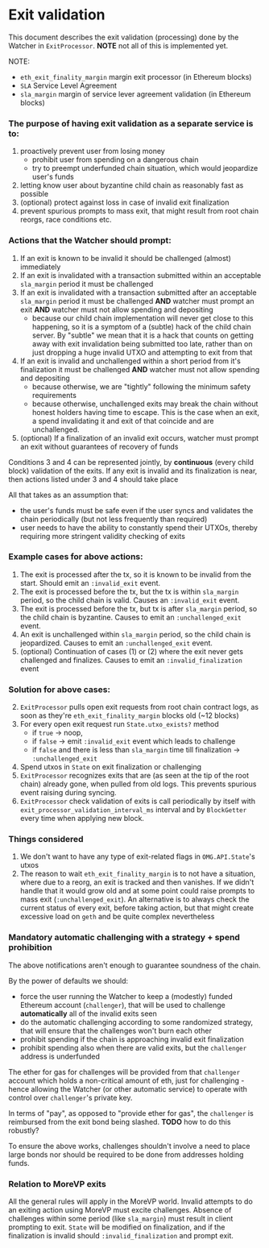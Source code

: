 # Exit validation

This document describes the exit validation (processing) done by the Watcher in `ExitProcessor`.
**NOTE** not all of this is implemented yet.

NOTE:
* `eth_exit_finality_margin` margin exit processor (in Ethereum blocks)
* `SLA` Service Level Agreement
* `sla_margin` margin of service lever agreement validation (in Ethereum blocks)

### The purpose of having exit validation as a separate service is to:
1. proactively prevent user from losing money
    - prohibit user from spending on a dangerous chain
    - try to preempt underfunded chain situation, which would jeopardize user's funds
2. letting know user about byzantine child chain as reasonably fast as possible
4. (optional) protect against loss in case of invalid exit finalization
5. prevent spurious prompts to mass exit, that might result from root chain reorgs, race conditions etc.

### Actions that the Watcher should prompt:
1. If an exit is known to be invalid it should be challenged (almost) immediately
2. If an exit is invalidated with a transaction submitted within an acceptable `sla_margin` period it must be challenged
3. If an exit is invalidated with a transaction submitted after an acceptable `sla_margin` period it must be challenged **AND** watcher must prompt an exit **AND** watcher must not allow spending and depositing
    - because our child chain implementation will never get close to this happening, so it is a symptom of a (subtle) hack of the child chain server.
    By "subtle" we mean that it is a hack that counts on getting away with exit invalidation being submitted too late, rather than on just dropping a huge invalid UTXO and attempting to exit from that
3. If an exit is invalid and unchallenged within a short period from it's finalization it must be challenged **AND** watcher must not allow spending and depositing
    - because otherwise, we are "tightly" following the minimum safety requirements
    - because otherwise, unchallenged exits may break the chain without honest holders having time to escape.
    This is the case when an exit, a spend invalidating it and exit of that coincide and are unchallenged.
4. (optional) If a finalization of an invalid exit occurs, watcher must prompt an exit without guarantees of recovery of funds

Conditions 3 and 4 can be represented jointly, by **continuous** (every child block) validation of the exits.
If any exit is invalid and its finalization is near, then actions listed under 3 and 4 should take place

All that takes as an assumption that:
  - the user's funds must be safe even if the user syncs and validates the chain periodically (but not less frequently than required)
  - user needs to have the ability to constantly spend their UTXOs, thereby requiring more stringent validity checking of exits

### Example cases for above actions:
1. The exit is processed after the tx, so it is known to be invalid from the start. Should emit an `:invalid_exit` event.
2. The exit is processed before the tx, but the tx is within `sla_margin` period, so the child chain is valid.
Causes an `:invalid_exit` event.
3. The exit is processed before the tx, but tx is after `sla_margin` period, so the child chain is byzantine.
Causes to emit an `:unchallenged_exit` event.
3. An exit is unchallenged within `sla_margin` period, so the child chain is jeopardized.
Causes to emit an `:unchallenged_exit` event.
4. (optional) Continuation of cases (1) or (2) where the exit never gets challenged and finalizes.
Causes to emit an `:invalid_finalization` event

### Solution for above cases:
2. `ExitProcessor` pulls open exit requests from root chain contract logs, as soon as they're `eth_exit_finality_margin` blocks old (~12 blocks)
3. For every open exit request run `State.utxo_exists?` method
    * if `true` -> noop,
    * if `false` -> emit `:invalid_exit` event  which leads to challenge
    * if `false` and there is less than `sla_margin` time till finalization -> `:unchallenged_exit`
4. Spend utxos in `State` on exit finalization or challenging
5. `ExitProcessor` recognizes exits that are (as seen at the tip of the root chain) already gone, when pulled from old  logs.
This prevents spurious event raising during syncing.
6. `ExitProcessor` check validation of exits is call periodically by itself with `exit_processor_validation_interval_ms`
interval and by `BlockGetter` every time when applying new block. 

### Things considered
1. We don't want to have any type of exit-related flags in `OMG.API.State`'s utxos
2. The reason to wait `eth_exit_finality_margin` is to not have a situation, where due to a reorg, an exit is tracked and then vanishes.
If we didn't handle that it would grow old and at some point could raise prompts to mass exit (`:unchallenged_exit`).
An alternative is to always check the current status of every exit, before taking action, but that might create excessive load on `geth` and be quite complex nevertheless

### Mandatory automatic challenging with a strategy + spend prohibition

The above notifications aren't enough to guarantee soundness of the chain.

By the power of defaults we should:
  - force the user running the Watcher to keep a (modestly) funded Ethereum account (`challenger`), that will be used to challenge **automatically** all of the invalid exits seen
  - do the automatic challenging according to some randomized strategy, that will ensure that the challenges won't burn each other
  - prohibit spending if the chain is approaching invalid exit finalization
  - prohibit spending also when there are valid exits, but the `challenger` address is underfunded

The ether for gas for challenges will be provided from that `challenger` account which holds a non-critical amount of eth, just for challenging - hence allowing the Watcher (or other automatic service) to operate with control over `challenger`'s private key.

In terms of "pay", as opposed to "provide ether for gas", the `challenger` is reimbursed from the exit bond being slashed.
**TODO** how to do this robustly?

To ensure the above works, challenges shouldn't involve a need to place large bonds nor should be required to be done from addresses holding funds.

### Relation to MoreVP exits

All the general rules will apply in the MoreVP world.
Invalid attempts to do an exiting action using MoreVP must excite challenges.
Absence of challenges within some period (like `sla_margin`) must result in client prompting to exit.
`State` will be modified on finalization, and if the finalization is invalid should `:invalid_finalization` and prompt exit.
